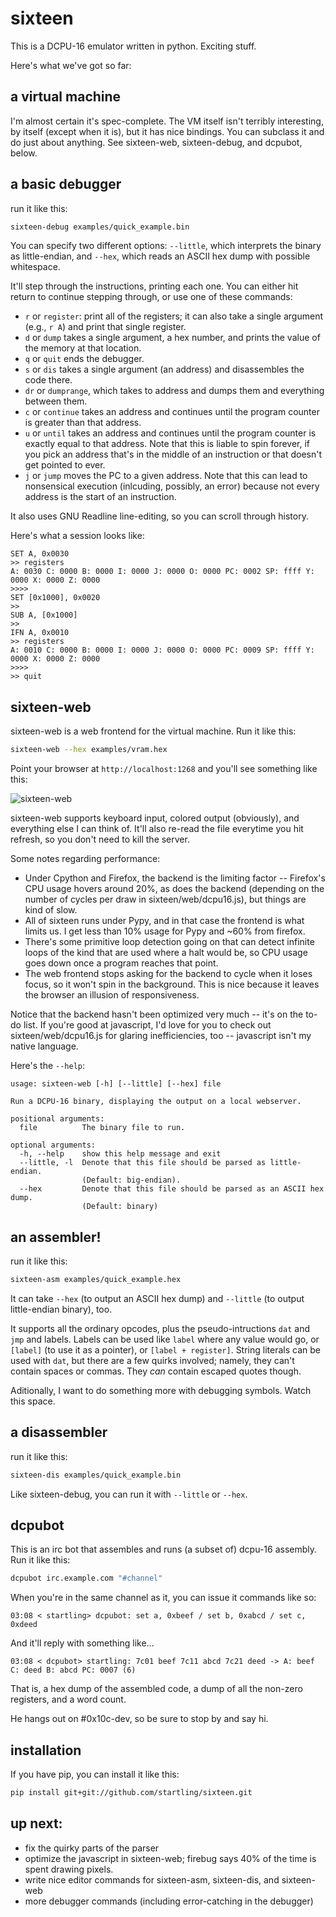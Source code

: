 # sixteen

This is a DCPU-16 emulator written in python. Exciting stuff.

Here's what we've got so far:

## a virtual machine 

I'm almost certain it's spec-complete. The VM itself isn't terribly interesting, by itself (except when it is), but it has nice bindings. You can subclass it and do just about anything. See sixteen-web, sixteen-debug, and dcpubot, below.

## a basic debugger

run it like this:

````sh
sixteen-debug examples/quick_example.bin
````

You can specify two different options: `--little`, which interprets the binary as little-endian, and `--hex`, which reads an ASCII hex dump with possible whitespace.

It'll step through the instructions, printing each one. You can either hit return to continue stepping through, or use one of these commands:

* `r` or `register`: print all of the registers; it can also take a single argument (e.g., `r A`) and print that single register.
* `d` or `dump` takes a single argument, a hex number, and prints the value of the memory at that location.
* `q` or `quit` ends the debugger.
* `s` or `dis` takes a single argument (an address) and disassembles the code there.
* `dr` or `dumprange`, which takes to address and dumps them and everything between them.
* `c` or `continue` takes an address and continues until the program counter is greater than that address.
* `u` or `until` takes an address and continues until the program counter is exactly equal to that address. Note that this is liable to spin forever, if you pick an address that's in the middle of an instruction or that doesn't get pointed to ever.
* `j` or `jump` moves the PC to a given address. Note that this can lead to nonsensical execution (inlcuding, possibly, an error) because not every address is the start of an instruction.

It also uses GNU Readline line-editing, so you can scroll through history.

Here's what a session looks like:

````
SET A, 0x0030
>> registers
A: 0030 C: 0000 B: 0000 I: 0000 J: 0000 O: 0000 PC: 0002 SP: ffff Y: 0000 X: 0000 Z: 0000
>>>> 
SET [0x1000], 0x0020
>> 
SUB A, [0x1000]
>> 
IFN A, 0x0010
>> registers
A: 0010 C: 0000 B: 0000 I: 0000 J: 0000 O: 0000 PC: 0009 SP: ffff Y: 0000 X: 0000 Z: 0000
>>>> 
>> quit
````

## sixteen-web

sixteen-web is a web frontend for the virtual machine. Run it like this:

````sh
sixteen-web --hex examples/vram.hex
````

Point your browser at `http://localhost:1268` and you'll see something like this:

![sixteen-web](https://github.com/startling/sixteen/blob/master/sixteen.png?raw=true)

sixteen-web supports keyboard input, colored output (obviously), and everything else I can think of. It'll also re-read the file everytime you hit refresh, so you don't need to kill the server. 

Some notes regarding performance:

* Under Cpython and Firefox, the backend is the limiting factor -- Firefox's CPU usage hovers around 20%, as does the backend (depending on the number of cycles per draw in sixteen/web/dcpu16.js), but things are kind of slow.
* All of sixteen runs under Pypy, and in that case the frontend is what limits us. I get less than 10% usage for Pypy and ~60% from firefox.
* There's some primitive loop detection going on that can detect infinite loops of the kind that are used where a halt would be, so CPU usage goes down once a program reaches that point.
* The web frontend stops asking for the backend to cycle when it loses focus, so it won't spin in the background. This is nice because it leaves the browser an illusion of responsiveness.

Notice that the backend hasn't been optimized very much -- it's on the to-do list. If you're good at javascript, I'd love for you to check out sixteen/web/dcpu16.js for glaring inefficiencies, too -- javascript isn't my native language.

Here's the `--help`:

````
usage: sixteen-web [-h] [--little] [--hex] file

Run a DCPU-16 binary, displaying the output on a local webserver.

positional arguments:
  file          The binary file to run.

optional arguments:
  -h, --help    show this help message and exit
  --little, -l  Denote that this file should be parsed as little-endian.
                (Default: big-endian).
  --hex         Denote that this file should be parsed as an ASCII hex dump.
                (Default: binary)
````

## an assembler!

run it like this:

````sh
sixteen-asm examples/quick_example.hex
````

It can take `--hex` (to output an ASCII hex dump) and `--little` (to output little-endian binary), too.

It supports all the ordinary opcodes, plus the pseudo-intructions `dat` and `jmp` and labels. Labels can be used like `label` where any value would go, or `[label]` (to use it as a pointer), or `[label + register]`. String literals can be used with `dat`, but there are a few quirks involved; namely, they can't contain spaces or commas. They *can* contain escaped quotes though.

Aditionally, I want to do something more with debugging symbols. Watch this space.

## a disassembler

run it like this:

````sh
sixteen-dis examples/quick_example.bin
````

Like sixteen-debug, you can run it with `--little` or `--hex`.


## dcpubot

This is an irc bot that assembles and runs (a subset of) dcpu-16 assembly. Run it like this:

````sh
dcpubot irc.example.com "#channel"
````

When you're in the same channel as it, you can issue it commands like so:

````
03:08 < startling> dcpubot: set a, 0xbeef / set b, 0xabcd / set c, 0xdeed
````

And it'll reply with something like...

````
03:08 < dcpubot> startling: 7c01 beef 7c11 abcd 7c21 deed -> A: beef C: deed B: abcd PC: 0007 (6)
````

That is, a hex dump of the assembled code, a dump of all the non-zero registers, and a word count.

He hangs out on #0x10c-dev, so be sure to stop by and say hi.


## installation

If you have pip, you can install it like this:

````sh
pip install git+git://github.com/startling/sixteen.git
````

## up next:

* fix the quirky parts of the parser
* optimize the javascript in sixteen-web; firebug says 40% of the time is spent drawing pixels.
* write nice editor commands for sixteen-asm, sixteen-dis, and sixteen-web
* more debugger commands (including error-catching in the debugger)
